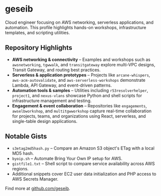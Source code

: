 # geseib

Cloud engineer focusing on AWS networking, serverless applications, and automation. This profile highlights hands-on workshops, infrastructure templates, and scripting utilities.

## Repository Highlights
- **AWS networking & connectivity** – Examples and workshops such as `awsnetworking`, `tgwwalk`, and `transitgateway` explore multi-VPC designs, Transit Gateway, and routing best practices.
- **Serverless & application prototypes** – Projects like `arcane-whispers`, `aws-acm-autovalidate`, and `aws-serverless-workshops` demonstrate Lambda, API Gateway, and event-driven patterns.
- **Automation tools & samples** – Utilities including `r53resolverhelper`, `project1`, and `nexus-vlans` showcase Python and shell scripts for infrastructure management and testing.
- **Engagement & event collaboration** – Repositories like `engagements`, `awselbworkshop`, and `multitgwworkshop` capture real-time collaboration for projects, teams, and organizations using React, serverless, and single-table design applications.

## Notable Gists
- `s3etag2md5hash.py` – Compare an Amazon S3 object's ETag with a local MD5 hash.
- `byoip.sh` – Automate Bring Your Own IP setup for AWS.
- `gistfile1.txt` – Shell script to compare service availability across AWS regions.
- Additional snippets cover EC2 user data initialization and PHP access to AWS Secrets Manager.

Find more at [github.com/geseib](https://github.com/geseib).
